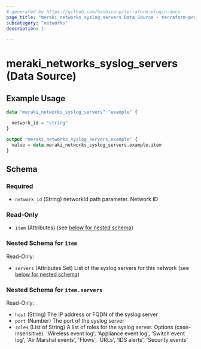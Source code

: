 ```yaml
---
# generated by https://github.com/hashicorp/terraform-plugin-docs
page_title: "meraki_networks_syslog_servers Data Source - terraform-provider-meraki"
subcategory: "networks"
description: |-
  
---
```


# meraki_networks_syslog_servers (Data Source)



## Example Usage

```terraform
data "meraki_networks_syslog_servers" "example" {

  network_id = "string"
}

output "meraki_networks_syslog_servers_example" {
  value = data.meraki_networks_syslog_servers.example.item
}
```

<!-- schema generated by tfplugindocs -->
## Schema

### Required

- `network_id` (String) networkId path parameter. Network ID

### Read-Only

- `item` (Attributes) (see [below for nested schema](#nestedatt--item))

<a id="nestedatt--item"></a>
### Nested Schema for `item`

Read-Only:

- `servers` (Attributes Set) List of the syslog servers for this network (see [below for nested schema](#nestedatt--item--servers))

<a id="nestedatt--item--servers"></a>
### Nested Schema for `item.servers`

Read-Only:

- `host` (String) The IP address or FQDN of the syslog server
- `port` (Number) The port of the syslog server
- `roles` (List of String) A list of roles for the syslog server. Options (case-insensitive): 'Wireless event log', 'Appliance event log', 'Switch event log', 'Air Marshal events', 'Flows', 'URLs', 'IDS alerts', 'Security events'
